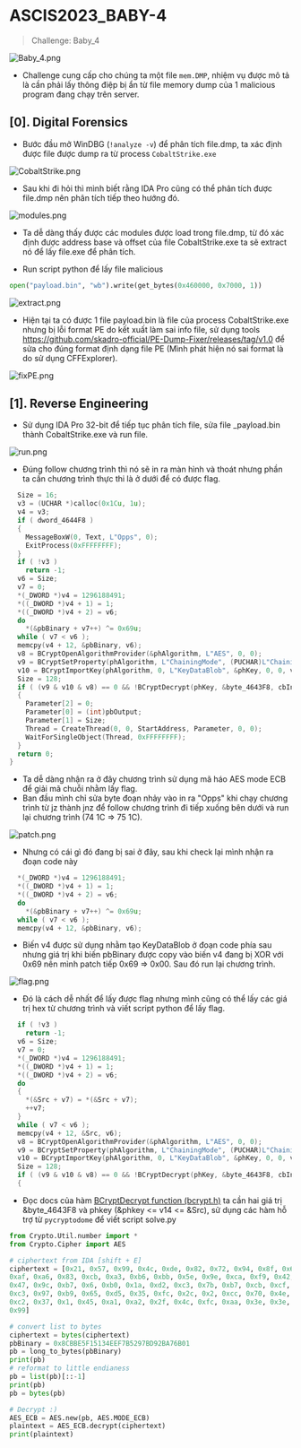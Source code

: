 # ASCIS2023_BABY-4

> Challenge: Baby_4

![Baby_4.png](./images/Baby_4.png)

- Challenge cung cấp cho chúng ta một file `mem.DMP`, nhiệm vụ được mô tả là cần phải lấy thông điệp bị ẩn từ file memory dump của 1 malicious program đang chạy trên server.

## [0]. Digital Forensics

- Bước đầu mở WinDBG (`!analyze -v`) để phân tích file.dmp, ta xác định được file được dump ra từ process `CobaltStrike.exe`

![CobaltStrike.png](./images/CobaltStrike.png)

- Sau khi đi hỏi thì mình biết rằng IDA Pro cũng có thể phân tích được file.dmp nên phân tích tiếp theo hướng đó.

![modules.png](./images/modules.png)

- Ta dễ dàng thấy được các modules được load trong file.dmp, từ đó xác định được address base và offset của file CobaltStrike.exe ta sẽ extract nó để lấy file.exe để phân tích.

- Run script python để lấy file malicious

```python
open("payload.bin", "wb").write(get_bytes(0x460000, 0x7000, 1))
```

![extract.png](./images/extract.png)

- Hiện tại ta có được 1 file payload.bin là file của process CobaltStrike.exe nhưng bị lỗi format PE do kết xuất làm sai info file, sử dụng tools https://github.com/skadro-official/PE-Dump-Fixer/releases/tag/v1.0 để sửa cho đúng format định dạng file PE (Mình phát hiện nó sai format là do sử dụng CFFExplorer).

![fixPE.png](./images/fixPE.png)

## [1]. Reverse Engineering

- Sử dụng IDA Pro 32-bit để tiếp tục phân tích file, sửa file \_payload.bin thành CobaltStrike.exe và run file.

![run.png](./images/run.png)

- Đúng follow chương trình thì nó sẽ in ra màn hình và thoát nhưng phần ta cần chương trình thực thi là ở dưới để có được flag.

```c
  Size = 16;
  v3 = (UCHAR *)calloc(0x1Cu, 1u);
  v4 = v3;
  if ( dword_4644F8 )
  {
    MessageBoxW(0, Text, L"Opps", 0);
    ExitProcess(0xFFFFFFFF);
  }
  if ( !v3 )
    return -1;
  v6 = Size;
  v7 = 0;
  *(_DWORD *)v4 = 1296188491;
  *((_DWORD *)v4 + 1) = 1;
  *((_DWORD *)v4 + 2) = v6;
  do
    *(&pbBinary + v7++) ^= 0x69u;
  while ( v7 < v6 );
  memcpy(v4 + 12, &pbBinary, v6);
  v8 = BCryptOpenAlgorithmProvider(&phAlgorithm, L"AES", 0, 0);
  v9 = BCryptSetProperty(phAlgorithm, L"ChainingMode", (PUCHAR)L"ChainingModeECB", 0x20u, 0);
  v10 = BCryptImportKey(phAlgorithm, 0, L"KeyDataBlob", &phKey, 0, 0, v4, 0x1Cu, 0);
  Size = 128;
  if ( (v9 & v10 & v8) == 0 && !BCryptDecrypt(phKey, &byte_4643F8, cbInput, 0, 0, 0, pbOutput, 0x40u, &Size, 0) )
  {
    Parameter[2] = 0;
    Parameter[0] = (int)pbOutput;
    Parameter[1] = Size;
    Thread = CreateThread(0, 0, StartAddress, Parameter, 0, 0);
    WaitForSingleObject(Thread, 0xFFFFFFFF);
  }
  return 0;
}
```

- Ta dễ dàng nhận ra ở đây chương trình sử dụng mã háo AES mode ECB để giải mã chuỗi nhằm lấy flag.
- Ban đầu mình chỉ sửa byte đoạn nhảy vào in ra "Opps" khi chạy chương trình từ jz thành jnz để follow chương trình đi tiếp xuống bên dưới và run lại chương trình (74 1C => 75 1C).

![patch.png](./images/patch.png)

- Nhưng có cái gì đó đang bị sai ở đây, sau khi check lại mình nhận ra đoạn code này

```c
  *(_DWORD *)v4 = 1296188491;
  *((_DWORD *)v4 + 1) = 1;
  *((_DWORD *)v4 + 2) = v6;
  do
    *(&pbBinary + v7++) ^= 0x69u;
  while ( v7 < v6 );
  memcpy(v4 + 12, &pbBinary, v6);
```

- Biến v4 được sử dụng nhằm tạo KeyDataBlob ở đoạn code phía sau nhưng giá trị khi biến pbBinary được copy vào biến v4 đang bị XOR với 0x69 nên mình patch tiếp 0x69 => 0x00. Sau đó run lại chương trình.

![flag.png](./images/flag.png)

- Đó là cách dễ nhất để lấy được flag nhưng mình cũng có thể lấy các giá trị hex từ chương trình và viết script python để lấy flag.

```c
  if ( !v3 )
    return -1;
  v6 = Size;
  v7 = 0;
  *(_DWORD *)v4 = 1296188491;
  *((_DWORD *)v4 + 1) = 1;
  *((_DWORD *)v4 + 2) = v6;
  do
  {
    *(&Src + v7) = *(&Src + v7);
    ++v7;
  }
  while ( v7 < v6 );
  memcpy(v4 + 12, &Src, v6);
  v8 = BCryptOpenAlgorithmProvider(&phAlgorithm, L"AES", 0, 0);
  v9 = BCryptSetProperty(phAlgorithm, L"ChainingMode", (PUCHAR)L"ChainingModeECB", 0x20u, 0);
  v10 = BCryptImportKey(phAlgorithm, 0, L"KeyDataBlob", &phKey, 0, 0, v4, 0x1Cu, 0);
  Size = 128;
  if ( (v9 & v10 & v8) == 0 && !BCryptDecrypt(phKey, &byte_4643F8, cbInput, 0, 0, 0, pbOutput, 0x40u, &Size, 0) )
  {
```

- Đọc docs của hàm [BCryptDecrypt function (bcrypt.h)](https://learn.microsoft.com/en-us/windows/win32/api/bcrypt/nf-bcrypt-bcryptdecrypt) ta cần hai giá trị &byte_4643F8 và phkey (&phkey <= v14 <= &Src), sử dụng các hàm hỗ trợ từ `pycryptodome` để viết script solve.py

```python
from Crypto.Util.number import *
from Crypto.Cipher import AES

# ciphertext from IDA [shift + E]
ciphertext = [0x21, 0x57, 0x99, 0x4c, 0xde, 0x82, 0x72, 0x94, 0x8f, 0x6b, 0xd,
0xaf, 0xa6, 0x83, 0xcb, 0xa3, 0xb6, 0xbb, 0x5e, 0x9e, 0xca, 0xf9, 0x42, 0xe7,
0x47, 0x9c, 0xb7, 0x6, 0xb0, 0x1a, 0xd2, 0xc3, 0x7b, 0xb7, 0xcb, 0xcf, 0x96,
0xc3, 0x97, 0xb9, 0x65, 0xd5, 0x35, 0xfc, 0x2c, 0x2, 0xcc, 0x70, 0x4e, 0x7a,
0xc2, 0x37, 0x1, 0x45, 0xa1, 0xa2, 0x2f, 0x4c, 0xfc, 0xaa, 0x3e, 0x3e, 0x9f,
0x99]

# convert list to bytes
ciphertext = bytes(ciphertext)
pbBinary = 0x8CBBE5F15134EEF7B5297BD92BA76B01
pb = long_to_bytes(pbBinary)
print(pb)
# reformat to little endianess
pb = list(pb)[::-1]
print(pb)
pb = bytes(pb)

# Decrypt :)
AES_ECB = AES.new(pb, AES.MODE_ECB)
plaintext = AES_ECB.decrypt(ciphertext)
print(plaintext)
```
